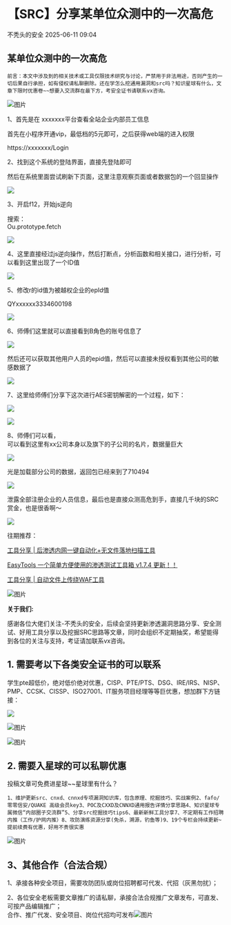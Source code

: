 #  【SRC】分享某单位众测中的一次高危  
 不秃头的安全   2025-06-11 09:04  
  
## 某单位众测中的一次高危  
```
前言：本文中涉及到的相关技术或工具仅限技术研究与讨论，严禁用于非法用途，否则产生的一切后果自行承担，如有侵权请私聊删除。还在学怎么挖通用漏洞和src吗？知识星球有什么，文章下限时优惠卷~~想要入交流群在最下方，考安全证书请联系vx咨询。
```  
  
![图片](https://mmbiz.qpic.cn/sz_mmbiz_jpg/DicRqXXQJ6fWaOQhXOf0cibja9IiaN9XvbmE5jLs5PByGh6NEsygeaAwonoQf8yKn2DtF6ZC0FshCkm3icyxic2lWqQ/640?wx_fmt=other&from=appmsg&wxfrom=5&wx_lazy=1&wx_co=1&tp=webp "")  
  
  
1、首先是在 xxxxxxx平台查看全站企业内部员工信息  
  
首先在小程序开通vip，最低档的5元即可，之后获得web端的进入权限  
  
https://xxxxxxx/Login  
  
2、找到这个系统的登陆界面，直接先登陆即可  
  
然后在系统里面尝试刷新下页面，这里注意观察页面或者数据包的一个回显操作  
  
![](https://mmbiz.qpic.cn/sz_mmbiz_png/b7iaH1LtiaKWUULMWYYicxI1oIZZu1chARoo44icbWClZw0QTn4d1VtX3oscmSScOdxzQC7LgCjCDfx0Yk0RTibfc3g/640?wx_fmt=png&from=appmsg "")  
  
3、开启f12，开始js逆向  
  
搜索：  
Ou.prototype.fetch  
  
![](https://mmbiz.qpic.cn/sz_mmbiz_png/b7iaH1LtiaKWUULMWYYicxI1oIZZu1chARogHOBVkIhXHYtMEUQeDTMoRXEDZXZSUIdvqAx0fKqtHM6HDrrdPRbOg/640?wx_fmt=png&from=appmsg "")  
  
  
4、这里直接经过js逆向操作，然后打断点，分析函数和相关接口，进行分析，可以看到这里出现了一个ID值  
  
![](https://mmbiz.qpic.cn/sz_mmbiz_png/b7iaH1LtiaKWUULMWYYicxI1oIZZu1chARoJGcvasqU3EiarkcXb1RLBtX00dlE9elibNxATfJCXqJuWp258gkG64eg/640?wx_fmt=png&from=appmsg "")  
  
  
5、修改r的id值为被越权企业的epId值  
  
QYxxxxxx3334600198  
  
![](https://mmbiz.qpic.cn/sz_mmbiz_png/b7iaH1LtiaKWUULMWYYicxI1oIZZu1chARo54aiczianyUoaIOxyat7mcOZoEtlibcFlzZ8M6mH1tF2ibRs5V2PtjibIHA/640?wx_fmt=png&from=appmsg "")  
  
  
6、师傅们这里就可以直接看到B角色的账号信息了  
  
![](https://mmbiz.qpic.cn/sz_mmbiz_png/b7iaH1LtiaKWUULMWYYicxI1oIZZu1chARoPNt4bdsrmuo8f3MdklvUp4L7xhc0vtWsaMJxFnLmWCOUjPUroMNBgQ/640?wx_fmt=png&from=appmsg "")  
  
然后还可以获取其他用户人员的epid值，然后可以直接未授权看到其他公司的敏感数据了  
  
![](https://mmbiz.qpic.cn/sz_mmbiz_png/b7iaH1LtiaKWUULMWYYicxI1oIZZu1chARoBCJH7BgviauEv8CjrOE601YJDFgF7q6v0Sa3Saq5HlmlwvWKNteKD2g/640?wx_fmt=png&from=appmsg "")  
  
  
7、这里给师傅们分享下这次进行AES密钥解密的一个过程，如下：  
  
![](https://mmbiz.qpic.cn/sz_mmbiz_png/b7iaH1LtiaKWUULMWYYicxI1oIZZu1chARoVfeNWDS4wEHNBAC68V67qFxBygKa1K1tSkRvMicXogNZfs1CbSz2wxQ/640?wx_fmt=png&from=appmsg "")  
  
![](https://mmbiz.qpic.cn/sz_mmbiz_png/b7iaH1LtiaKWUULMWYYicxI1oIZZu1chARo1ibKrtmBaUuhXFcs905LsUZsdBdhR6oNicX5r19cjicPFtNkJTng0JRTg/640?wx_fmt=png&from=appmsg "")  
  
  
8、师傅们可以看，  
可以看到这里有xx公司本身以及旗下的子公司的名片，数据量巨大  
  
![](https://mmbiz.qpic.cn/sz_mmbiz_png/b7iaH1LtiaKWUULMWYYicxI1oIZZu1chARoEbeZxOibKzSP3wTctCXODaJXD6Lz39TV24qFIIwDvqX94pDAmQf7XwQ/640?wx_fmt=png&from=appmsg "")  
  
  
光是加载部分公司的数据，返回包已经来到了710494  
  
![](https://mmbiz.qpic.cn/sz_mmbiz_png/b7iaH1LtiaKWUULMWYYicxI1oIZZu1chARot5n1w5gWIFCPMyavd8YEf2wudPqdFtwaJerLcAf8JcyvUqMIrmGrnA/640?wx_fmt=png&from=appmsg "")  
  
  
泄露全部注册企业的人员信息，最后也是直接众测高危到手，直接几千块的SRC赏金，也是很香啊～  
  
![](https://mmbiz.qpic.cn/sz_mmbiz_png/b7iaH1LtiaKWUULMWYYicxI1oIZZu1chARofdXD763OjhPia6jNbC6pxeic1IHmerfmEzCfm7KbciaibyegXlN8nFm67Q/640?wx_fmt=png&from=appmsg "")  
  
往期推荐：  
  
[工具分享 | 后渗透内网一键自动化+无文件落地扫描工具](https://mp.weixin.qq.com/s?__biz=Mzg3NzkwMTYyOQ==&mid=2247489439&idx=1&sn=a221fdb81e310358211200e30ce7d0b3&scene=21#wechat_redirect)  
  
  
[EasyTools 一个简单方便使用的渗透测试工具箱 v1.7.4 更新！！](https://mp.weixin.qq.com/s?__biz=Mzg3NzkwMTYyOQ==&mid=2247489375&idx=1&sn=45b13dd719f652e755051db9ab3bc681&scene=21#wechat_redirect)  
  
  
[工具分享 | 自动文件上传绕WAF工具](https://mp.weixin.qq.com/s?__biz=Mzg3NzkwMTYyOQ==&mid=2247489241&idx=1&sn=240640a363431beb97932c62e47c3dbb&scene=21#wechat_redirect)  
  
  
  
![图片](https://mmbiz.qpic.cn/sz_mmbiz_png/DicRqXXQJ6fW8bMyZp3c05D8XljRicbts59CDm6kHKtwImw2KD9bxfUJR2FUhiaJeFHuIOZctgWTx1icsvUt7VaHcg/640?wx_fmt=png&wxfrom=5&wx_lazy=1&wx_co=1&watermark=1&tp=webp "")  
  
**关于我们:**  
  
感谢各位大佬们关注-不秃头的安全，后续会坚持更新渗透漏洞思路分享、安全测试、好用工具分享以及挖掘SRC思路等文章，同时会组织不定期抽奖，希望能得到各位的关注与支持，考证请加联系vx咨询。  
  
  
## 1. 需要考以下各类安全证书的可以联系  
  
学生pte超低价，绝对低价绝对优惠，CISP、PTE/PTS、DSG、IRE/IRS、NISP、PMP、CCSK、CISSP、ISO27001、IT服务项目经理等等巨优惠，想加群下方链接：  
  
![](https://mmbiz.qpic.cn/sz_mmbiz_png/DicRqXXQJ6fVbuDda6lRd1bS4RbMPV90waXWiaM6NoKyQmqGiabs4IQ8nAuFppJ77sX9xzWCo8ojiar7CGSKVLDicHA/640?wx_fmt=png&from=appmsg "")  
  
![图片](https://mmbiz.qpic.cn/sz_mmbiz_jpg/DicRqXXQJ6fW8bMyZp3c05D8XljRicbts5D3Uy5k9ERxwp7WiaCQLwHkuWlvoxrfvjicqmPgSlzXKmgk3wFuZAXqibQ/640?wx_fmt=jpeg&wxfrom=5&wx_lazy=1&watermark=1&tp=webp "")  
  
![图片](https://mmbiz.qpic.cn/sz_mmbiz_jpg/DicRqXXQJ6fW8bMyZp3c05D8XljRicbts5q5LmNm2Pz3VjvM8kbbQx22fggecEuO8iaN1BwZZrGnHctAw0jib9W9OQ/640?wx_fmt=jpeg&from=appmsg&wxfrom=5&wx_lazy=1&wx_co=1&watermark=1&tp=webp "")  
## 2. 需要入星球的可以私聊优惠  
  
投稿文章可免费进星球~~星球里有什么？  
```
1、维护更新src、cnxd、cnnxd专项漏洞知识库，包含原理、挖掘技巧、实战案例2、fafo/零零信安/QUAKE 高级会员key3、POC及CXXD及CNNXD通用报告详情分享思路4、知识星球专属微信“内部圈子交流群”5、分享src挖掘技巧tips6、最新新鲜工具分享7、不定期有工作招聘内推（工作/护网内推）8、攻防演练资源分享(免杀，溯源，钓鱼等)9、19个专栏会持续更新~提前续费有优惠，好用不贵很实惠
```  
  
  
![图片](https://mmbiz.qpic.cn/sz_mmbiz_jpg/DicRqXXQJ6fW8bMyZp3c05D8XljRicbts5QU6FtqXOVEvVTMOsTMjolBl81KGBonDejr2Dak0X6ibC8kOHI3ULiaPg/640?wx_fmt=jpeg&from=appmsg&watermark=1&wxfrom=5&wx_lazy=1&tp=webp "")  
## 3、其他合作（合法合规）  
  
1、承接各种安全项目，需要攻防团队或岗位招聘都可代发、代招（灰黑勿扰）；  
  
2、各位安全老板需要文章推广的请私聊，承接合法合规推广文章发布，可直发、可按产品编辑推广；  
合作、推广代发、安全项目、岗位代招均可发布![图片](https://mmbiz.qpic.cn/sz_mmbiz_png/DicRqXXQJ6fW8bMyZp3c05D8XljRicbts5E8JDrOxsYdpFrw43ljft5llr5SKrYd583FvNF1icasn14q8E0gZAEjQ/640?wx_fmt=png&from=appmsg&wxfrom=5&wx_lazy=1&wx_co=1&watermark=1&tp=webp "")  
  
  
